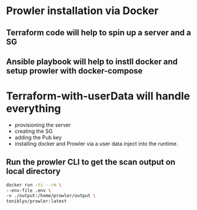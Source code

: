 # Prowler installation via Docker

## Terraform code will help to spin up a server and a SG

## Ansible playbook will help to instll docker and setup prowler with docker-compose

# Terraform-with-userData will handle everything
- provisioning the server
- creating the SG
- adding the Pub key
- installing docker and Prowler via a user data inject into the runtime. 


## Run the prowler CLI to get the scan output on local directory

``` bash
docker run -ti --rm \
--env-file .env \
-v ./output:/home/prowler/output \
toniblyx/prowler:latest
```
